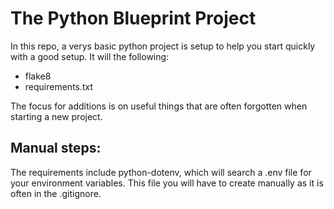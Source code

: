 # The Python Blueprint Project

In this repo, a verys basic python project is setup to help you start quickly with a good setup.
It will the following:

- flake8
- requirements.txt

The focus for additions is on useful things that are often forgotten when starting a new project.

## Manual steps:

The requirements include python-dotenv, which will search a .env file for your environment variables. This file you will have to create manually as it is often in the .gitignore.
